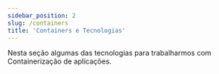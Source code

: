 ```yaml
---
sidebar_position: 2
slug: /containers
title: 'Containers e Tecnologias'
---
```


Nesta seção algumas das tecnologias para trabalharmos com Containerização de aplicações.